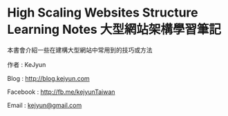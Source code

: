 # High Scaling Websites Structure Learning Notes 大型網站架構學習筆記

本書會介紹一些在建構大型網站中常用到的技巧或方法

作者 : KeJyun

Blog : http://blog.kejyun.com

Facebook : http://fb.me/kejyunTaiwan

Email : kejyun@gmail.com
